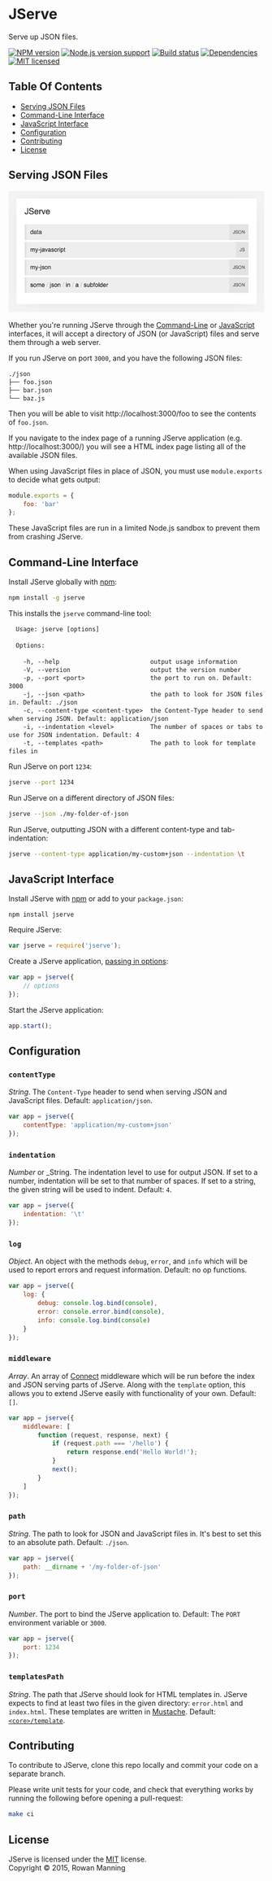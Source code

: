
JServe
=======

Serve up JSON files.

[![NPM version][shield-npm]][info-npm]
[![Node.js version support][shield-node]][info-node]
[![Build status][shield-build]][info-build]
[![Dependencies][shield-dependencies]][info-dependencies]
[![MIT licensed][shield-license]][info-license]


Table Of Contents
-----------------

- [Serving JSON Files](#serving-json-files)
- [Command-Line Interface](#command-line-interface)
- [JavaScript Interface](#javascript-interface)
- [Configuration](#configuration)
- [Contributing](#contributing)
- [License](#license)


Serving JSON Files
------------------

![The JServe Index Page](screenshot.png)

Whether you're running JServe through the [Command-Line](#command-line-interface) or [JavaScript](#javascript-interface) interfaces, it will accept a directory of JSON (or JavaScript) files and serve them through a web server.

If you run JServe on port `3000`, and you have the following JSON files:

```
./json
├── foo.json
├── bar.json
└── baz.js
```

Then you will be able to visit http://localhost:3000/foo to see the contents of `foo.json`.

If you navigate to the index page of a running JServe application (e.g. http://localhost:3000/) you will see a HTML index page listing all of the available JSON files.

When using JavaScript files in place of JSON, you must use `module.exports` to decide what gets output:

```js
module.exports = {
    foo: 'bar'
};
```

These JavaScript files are run in a limited Node.js sandbox to prevent them from crashing JServe.


Command-Line Interface
----------------------

Install JServe globally with [npm][npm]:

```sh
npm install -g jserve
```

This installs the `jserve` command-line tool:

```
  Usage: jserve [options]

  Options:

    -h, --help                         output usage information
    -V, --version                      output the version number
    -p, --port <port>                  the port to run on. Default: 3000
    -j, --json <path>                  the path to look for JSON files in. Default: ./json
    -c, --content-type <content-type>  the Content-Type header to send when serving JSON. Default: application/json
    -i, --indentation <level>          The number of spaces or tabs to use for JSON indentation. Default: 4
    -t, --templates <path>             The path to look for template files in
```

Run JServe on port `1234`:

```sh
jserve --port 1234
```

Run JServe on a different directory of JSON files:

```sh
jserve --json ./my-folder-of-json
```

Run JServe, outputting JSON with a different content-type and tab-indentation:

```sh
jserve --content-type application/my-custom+json --indentation \t
```


JavaScript Interface
--------------------

Install JServe with [npm][npm] or add to your `package.json`:

```
npm install jserve
```

Require JServe:

```js
var jserve = require('jserve');
```

Create a JServe application, [passing in options](#configuration):

```js
var app = jserve({
    // options
});
```

Start the JServe application:

```js
app.start();
```


Configuration
-------------

### `contentType`

_String_. The `Content-Type` header to send when serving JSON and JavaScript files. Default: `application/json`.

```js
var app = jserve({
    contentType: 'application/my-custom+json'
});
```

### `indentation`

_Number_ or _String. The indentation level to use for output JSON. If set to a number, indentation will be set to that number of spaces. If set to a string, the given string will be used to indent. Default: `4`.

```js
var app = jserve({
    indentation: '\t'
});
```

### `log`

_Object_. An object with the methods `debug`, `error`, and `info` which will be used to report errors and request information. Default: no op functions.

```js
var app = jserve({
    log: {
        debug: console.log.bind(console),
        error: console.error.bind(console),
        info: console.log.bind(console)
    }
});
```

### `middleware`

_Array_. An array of [Connect][connect] middleware which will be run before the index and JSON serving parts of JServe. Along with the `template` option, this allows you to extend JServe easily with functionality of your own. Default: `[]`.

```js
var app = jserve({
    middleware: [
        function (request, response, next) {
            if (request.path === '/hello') {
                return response.end('Hello World!');
            }
            next();
        }
    ]
});
```

### `path`

_String_. The path to look for JSON and JavaScript files in. It's best to set this to an absolute path. Default: `./json`.

```js
var app = jserve({
    path: __dirname + '/my-folder-of-json'
});
```

### `port`

_Number_. The port to bind the JServe application to. Default: The `PORT` environment variable or `3000`.

```js
var app = jserve({
    port: 1234
});
```

### `templatesPath`

_String_. The path that JServe should look for HTML templates in. JServe expects to find at least two files in the given directory: `error.html` and `index.html`. These templates are written in [Mustache][mustache]. Default: [`<core>/template`](template).


Contributing
------------

To contribute to JServe, clone this repo locally and commit your code on a separate branch.

Please write unit tests for your code, and check that everything works by running the following before opening a pull-request:

```sh
make ci
```


License
-------

JServe is licensed under the [MIT][info-license] license.  
Copyright &copy; 2015, Rowan Manning



[connect]: https://github.com/senchalabs/connect
[mustache]: https://mustache.github.io/
[npm]: https://www.npmjs.com/

[info-dependencies]: https://gemnasium.com/rowanmanning/jserve
[info-license]: LICENSE
[info-node]: package.json
[info-npm]: https://www.npmjs.com/package/jserve
[info-build]: https://travis-ci.org/rowanmanning/jserve
[shield-dependencies]: https://img.shields.io/gemnasium/rowanmanning/jserve.svg
[shield-license]: https://img.shields.io/badge/license-MIT-blue.svg
[shield-node]: https://img.shields.io/badge/node.js%20support-0.10–4.0-brightgreen.svg
[shield-npm]: https://img.shields.io/npm/v/jserve.svg
[shield-build]: https://img.shields.io/travis/rowanmanning/jserve/master.svg

